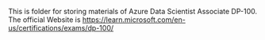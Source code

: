 This is folder for storing materials of Azure Data Scientist Associate DP-100.
The official Website is https://learn.microsoft.com/en-us/certifications/exams/dp-100/
